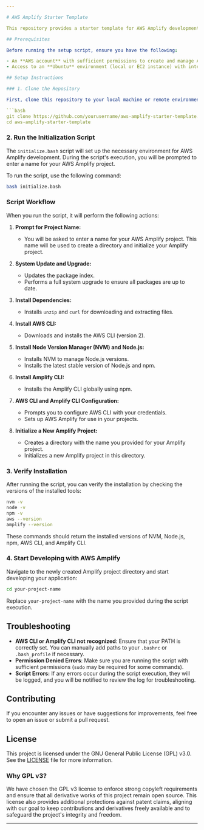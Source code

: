 ```yaml
---

# AWS Amplify Starter Template

This repository provides a starter template for AWS Amplify development. It includes a bash script (`initialize.bash`) that automates the setup of the necessary tools and configuration for AWS Amplify on a new environment.

## Prerequisites

Before running the setup script, ensure you have the following:

- An **AWS account** with sufficient permissions to create and manage Amplify projects.
- Access to an **Ubuntu** environment (local or EC2 instance) with internet connectivity.

## Setup Instructions

### 1. Clone the Repository

First, clone this repository to your local machine or remote environment:

```bash
git clone https://github.com/yourusername/aws-amplify-starter-template.git
cd aws-amplify-starter-template
```

### 2. Run the Initialization Script

The `initialize.bash` script will set up the necessary environment for AWS Amplify development. During the script's execution, you will be prompted to enter a name for your AWS Amplify project.

To run the script, use the following command:

```bash
bash initialize.bash
```

### Script Workflow

When you run the script, it will perform the following actions:

1. **Prompt for Project Name:**
   - You will be asked to enter a name for your AWS Amplify project. This name will be used to create a directory and initialize your Amplify project.

2. **System Update and Upgrade:**
   - Updates the package index.
   - Performs a full system upgrade to ensure all packages are up to date.

3. **Install Dependencies:**
   - Installs `unzip` and `curl` for downloading and extracting files.

4. **Install AWS CLI:**
   - Downloads and installs the AWS CLI (version 2).

5. **Install Node Version Manager (NVM) and Node.js:**
   - Installs NVM to manage Node.js versions.
   - Installs the latest stable version of Node.js and npm.

6. **Install Amplify CLI:**
   - Installs the Amplify CLI globally using npm.

7. **AWS CLI and Amplify CLI Configuration:**
   - Prompts you to configure AWS CLI with your credentials.
   - Sets up AWS Amplify for use in your projects.

8. **Initialize a New Amplify Project:**
   - Creates a directory with the name you provided for your Amplify project.
   - Initializes a new Amplify project in this directory.

### 3. Verify Installation

After running the script, you can verify the installation by checking the versions of the installed tools:

```bash
nvm -v
node -v
npm -v
aws --version
amplify --version
```

These commands should return the installed versions of NVM, Node.js, npm, AWS CLI, and Amplify CLI.

### 4. Start Developing with AWS Amplify

Navigate to the newly created Amplify project directory and start developing your application:

```bash
cd your-project-name
```

Replace `your-project-name` with the name you provided during the script execution.

## Troubleshooting

- **AWS CLI or Amplify CLI not recognized**: Ensure that your PATH is correctly set. You can manually add paths to your `.bashrc` or `.bash_profile` if necessary.
- **Permission Denied Errors**: Make sure you are running the script with sufficient permissions (`sudo` may be required for some commands).
- **Script Errors:** If any errors occur during the script execution, they will be logged, and you will be notified to review the log for troubleshooting.

## Contributing

If you encounter any issues or have suggestions for improvements, feel free to open an issue or submit a pull request.

## License

This project is licensed under the GNU General Public License (GPL) v3.0. See the [LICENSE](LICENSE) file for more information.

### Why GPL v3?

We have chosen the GPL v3 license to enforce strong copyleft requirements and ensure that all derivative works of this project remain open source. This license also provides additional protections against patent claims, aligning with our goal to keep contributions and derivatives freely available and to safeguard the project's integrity and freedom.

---
```

